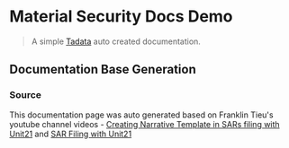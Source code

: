 # Material Security Docs Demo

> A simple [Tadata](https://tadatahq.com/) auto created documentation.

## Documentation Base Generation

### Source
This documentation page was auto generated based on Franklin Tieu's youtube channel videos - [Creating Narrative Template in SARs filing with Unit21](https://www.youtube.com/watch?v=JkQR0UGqHZ4) and [SAR Filing with Unit21](https://www.youtube.com/watch?v=uguGRyRDzs8)
